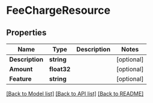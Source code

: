 # FeeChargeResource

## Properties
Name | Type | Description | Notes
------------ | ------------- | ------------- | -------------
**Description** | **string** |  | [optional] 
**Amount** | **float32** |  | [optional] 
**Feature** | **string** |  | [optional] 

[[Back to Model list]](../README.md#documentation-for-models) [[Back to API list]](../README.md#documentation-for-api-endpoints) [[Back to README]](../README.md)


